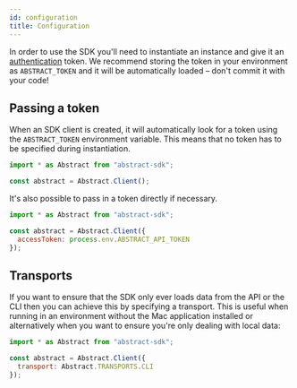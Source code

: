 ```yaml
---
id: configuration
title: Configuration
---
```


In order to use the SDK you'll need to instantiate an instance and give it an [authentication](/docs/authentication) token. We recommend storing the token in your environment as `ABSTRACT_TOKEN` and it will be automatically loaded – don't commit it with your code!

## Passing a token

When an SDK client is created, it will automatically look for a token using the `ABSTRACT_TOKEN` environment variable. This means that no token has to be specified during instantiation.

```js
import * as Abstract from "abstract-sdk";

const abstract = Abstract.Client();
```

It's also possible to pass in a token directly if necessary.

```js
import * as Abstract from "abstract-sdk";

const abstract = Abstract.Client({
  accessToken: process.env.ABSTRACT_API_TOKEN
});
```

## Transports

If you want to ensure that the SDK only ever loads data from the API or the CLI then you can achieve this by specifying a transport. This is useful when running in an environment without the Mac application installed or alternatively when you want to ensure you're only dealing with local data:

```js
import * as Abstract from "abstract-sdk";

const abstract = Abstract.Client({
  transport: Abstract.TRANSPORTS.CLI
});
```
